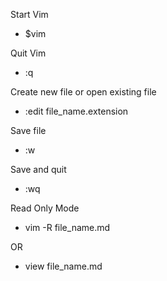 Start Vim
- $vim

Quit Vim
- :q

Create new file or open existing file
- :edit file_name.extension


Save file
- :w

Save and quit
- :wq


Read Only Mode
- vim -R file_name.md

OR

- view file_name.md

